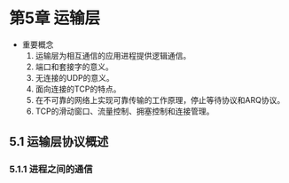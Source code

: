# 第5章 运输层
- 重要概念
	1. 运输层为相互通信的应用进程提供逻辑通信。
	2. 端口和套接字的意义。
	3. 无连接的UDP的意义。
	4. 面向连接的TCP的特点。
	5. 在不可靠的网络上实现可靠传输的工作原理，停止等待协议和ARQ协议。
	6. TCP的滑动窗口、流量控制、拥塞控制和连接管理。
## 5.1 运输层协议概述
### 5.1.1 进程之间的通信

<!--stackedit_data:
eyJoaXN0b3J5IjpbMTY5NTk3NTk2MF19
-->